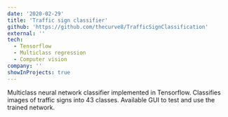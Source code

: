 ```yaml
---
date: '2020-02-29'
title: 'Traffic sign classifier'
github: 'https://github.com/thecurve8/TrafficSignClassification'
external: ''
tech:
  - Tensorflow
  - Multiclass regression
  - Computer vision
company: ''
showInProjects: true
---
```


Multiclass neural network classifier implemented in Tensorflow. Classifies images of traffic signs into 43 classes. Available GUI to test and use the trained network.
